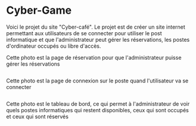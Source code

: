 # Cyber-Game

Voici le projet du site "Cyber-café". Le projet est de créer un site internet permettant aux utilisateurs de se connecter pour utiliser le post informatique et que l'administrateur peut gérer les réservations, les postes d'ordinateur occupés ou libre d'accès.

Cette photo est la page de réservation pour que l'administrateur puisse gérer les réservations

<a href="https://zupimages.net/viewer.php?id=20/48/ehcl.png"><img src="https://zupimages.net/up/20/48/ehcl.png" alt="" /></a>

Cette photo est la page de connexion sur le poste quand l'utilisateur va se connecter

<a href="https://zupimages.net/viewer.php?id=20/48/mmfx.png"><img src="https://zupimages.net/up/20/48/mmfx.png" alt="" /></a>

Cette photo est le tableau de bord, ce qui permet à l'administrateur de voir quels postes informatiques qui restent disponibles, ceux qui sont occupés et ceux qui sont réservés

<a href="https://zupimages.net/viewer.php?id=20/48/uve4.png"><img src="https://zupimages.net/up/20/48/uve4.png" alt="" /></a>
